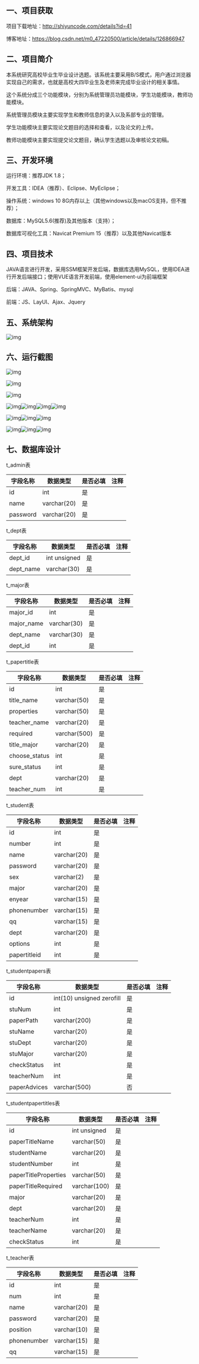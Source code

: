 ## 一、项目获取

项目下载地址：http://shiyuncode.com/details?id=41

博客地址：https://blog.csdn.net/m0_47220500/article/details/126866947

## 二、**项目简介**

本系统研究高校毕业生毕业设计选题。该系统主要采用B/S模式，用户通过浏览器实现自己的需求，也就是高校大四毕业生及老师来完成毕业设计的相关事情。

这个系统分成三个功能模块，分别为系统管理员功能模块，学生功能模块，教师功能模块。

系统管理员模块主要实现学生和教师信息的录入以及系部专业的管理。

学生功能模块主要实现论文题目的选择和查看，以及论文的上传。

教师功能模块主要实现提交论文题目，确认学生选题以及审核论文初稿。

## 三、**开发环境**

运行环境：推荐JDK 1.8；

开发工具：IDEA（推荐）、Eclipse、MyEclipse；

操作系统：windows 10 8G内存以上（其他windows以及macOS支持，但不推荐）；

数据库：MySQL5.6(推荐)及其他版本（支持）；

数据库可视化工具：Navicat Premium 15（推荐）以及其他Navicat版本

## 四、**项目技术**

JAVA语言进行开发，采用SSM框架开发后端，数据库选用MySQL，使用IDEA进行开发后端接口；使用VUE语言开发前端，使用element-ui为前端框架

后端：JAVA、Spring、SpringMVC、MyBatis、mysql

前端：JS、LayUI、Ajax、Jquery

## 五、**系统架构**

![img](https://github.com/UserXiaohu/SelectTopic/img\wps1.jpg) 

## 六、**运行截图**

![img](https://github.com/UserXiaohu/SelectTopic/img\bg.jpg)

![img](https://github.com/UserXiaohu/SelectTopic/img\wps2.jpg) 

![img](https://github.com/UserXiaohu/SelectTopic/img\wps3.jpg) 

![img](https://github.com/UserXiaohu/SelectTopic/img\wps4.jpg)![img](https://github.com/UserXiaohu/SelectTopic/img\wps5.jpg)![img](https://github.com/UserXiaohu/SelectTopic/img\wps6.jpg)![img](https://github.com/UserXiaohu/SelectTopic/img\wps7.png) 

![img](https://github.com/UserXiaohu/SelectTopic/img\wps8.jpg)![img](https://github.com/UserXiaohu/SelectTopic/img\wps9.jpg)![img](https://github.com/UserXiaohu/SelectTopic/img\wps10.jpg) 

![img](https://github.com/UserXiaohu/SelectTopic/img\wps11.jpg)![img](https://github.com/UserXiaohu/SelectTopic/img\wps12.jpg)![img](https://github.com/UserXiaohu/SelectTopic/img\wps13.jpg) 

 

## 七、数据库设计

t_admin表

| 字段名称 | 数据类型    | 是否必填 | 注释 |
| -------- | ----------- | -------- | ---- |
| id       | int         | 是       |      |
| name     | varchar(20) | 是       |      |
| password | varchar(20) | 是       |      |

t_dept表

| 字段名称  | 数据类型     | 是否必填 | 注释 |
| --------- | ------------ | -------- | ---- |
| dept_id   | int unsigned | 是       |      |
| dept_name | varchar(30)  | 是       |      |

t_major表

| 字段名称   | 数据类型    | 是否必填 | 注释 |
| ---------- | ----------- | -------- | ---- |
| major_id   | int         | 是       |      |
| major_name | varchar(30) | 是       |      |
| dept_name  | varchar(30) | 是       |      |
| dept_id    | int         | 是       |      |

t_papertitle表

| 字段名称      | 数据类型     | 是否必填 | 注释 |
| ------------- | ------------ | -------- | ---- |
| id            | int          | 是       |      |
| title_name    | varchar(50)  | 是       |      |
| properties    | varchar(50)  | 是       |      |
| teacher_name  | varchar(20)  | 是       |      |
| required      | varchar(500) | 是       |      |
| title_major   | varchar(20)  | 是       |      |
| choose_status | int          | 是       |      |
| sure_status   | int          | 是       |      |
| dept          | varchar(20)  | 是       |      |
| teacher_num   | int          | 是       |      |

t_student表

| 字段名称     | 数据类型    | 是否必填 | 注释 |
| ------------ | ----------- | -------- | ---- |
| id           | int         | 是       |      |
| number       | int         | 是       |      |
| name         | varchar(20) | 是       |      |
| password     | varchar(20) | 是       |      |
| sex          | varchar(2)  | 是       |      |
| major        | varchar(20) | 是       |      |
| enyear       | varchar(15) | 是       |      |
| phonenumber  | varchar(15) | 是       |      |
| qq           | varchar(15) | 是       |      |
| dept         | varchar(20) | 是       |      |
| options      | int         | 是       |      |
| papertitleid | int         | 是       |      |

t_studentpapers表

| 字段名称     | 数据类型                  | 是否必填 | 注释 |
| ------------ | ------------------------- | -------- | ---- |
| id           | int(10) unsigned zerofill | 是       |      |
| stuNum       | int                       | 是       |      |
| paperPath    | varchar(200)              | 是       |      |
| stuName      | varchar(20)               | 是       |      |
| stuDept      | varchar(20)               | 是       |      |
| stuMajor     | varchar(20)               | 是       |      |
| checkStatus  | int                       | 是       |      |
| teacherNum   | int                       | 是       |      |
| paperAdvices | varchar(500)              | 否       |      |

t_studentpapertitles表

| 字段名称             | 数据类型     | 是否必填 | 注释 |
| -------------------- | ------------ | -------- | ---- |
| id                   | int unsigned | 是       |      |
| paperTitleName       | varchar(50)  | 是       |      |
| studentName          | varchar(20)  | 是       |      |
| studentNumber        | int          | 是       |      |
| paperTitleProperties | varchar(50)  | 是       |      |
| paperTitleRequired   | varchar(100) | 是       |      |
| major                | varchar(20)  | 是       |      |
| dept                 | varchar(20)  | 是       |      |
| teacherNum           | int          | 是       |      |
| teacherName          | varchar(20)  | 是       |      |
| checkStatus          | int          | 是       |      |

t_teacher表

| 字段名称    | 数据类型    | 是否必填 | 注释 |
| ----------- | ----------- | -------- | ---- |
| id          | int         | 是       |      |
| num         | int         | 是       |      |
| name        | varchar(20) | 是       |      |
| password    | varchar(20) | 是       |      |
| position    | varchar(10) | 是       |      |
| phonenumber | varchar(15) | 是       |      |
| qq          | varchar(15) | 是       |      |

 
